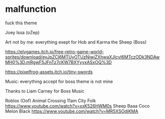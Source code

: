 # malfunction
fuck this theme


Joey Issa (oZep)

Art not by me: everything exept for Hob and Karma the Sheep (Boss)


https://elvgames.itch.io/free-retro-game-world-sprites/download/eyJpZCI6MTUyOTUzNiwiZXhwaXJlcyI6MTczODk3NDAwMH0%3D.mRgwF5JFnTz7cKW7BXYyyxASxOQ%3D

https://pixelfrog-assets.itch.io/tiny-swords


Music: everything accept for boss theme is not mine

Thanks to Liam Carney for Boss Music 

Roblox (Oof)
Animal Crossing 11am City Folk https://www.youtube.com/watch?v=xxK526HWM0s
Sheep Baaa
Coco Melon Black https://www.youtube.com/watch?v=MR5XSOdjKMA    